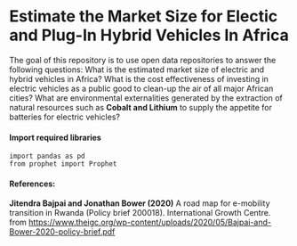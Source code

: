 # Estimate the Market Size for Electic and Plug-In Hybrid Vehicles In Africa
The goal of this repository is to use open data repositories to answer the following questions: What is the estimated market size of electric and hybrid vehicles in Africa? What is the cost effectiveness of investing in electric vehicles as a public good to clean-up the air of all major African cities? What are environmental externalities generated by the extraction of natural resources such as **Cobalt and Lithium** to supply the appetite for batteries for electric vehicles?

#### Import required libraries
```
import pandas as pd
from prophet import Prophet
```

#### References: 

**Jitendra Bajpai and Jonathan Bower (2020)** A road map for e-mobility transition in Rwanda (Policy brief 200018).
  International Growth Centre. from
  https://www.theigc.org/wp-content/uploads/2020/05/Bajpai-and-Bower-2020-policy-brief.pdf 


